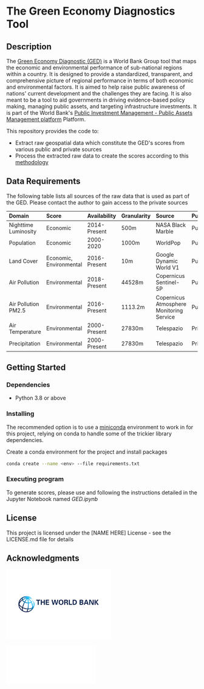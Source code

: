 # The Green Economy Diagnostics Tool


## Description


The [Green Economy Diagnostic (GED)](https://gpbp-ged.vercel.app/) is a World Bank Group tool that maps the economic and environmental performance of sub-national regions within a country. It is designed to provide a standardized, transparent, and comprehensive picture of regional performance in terms of both economic and environmental factors. It is aimed to help raise public awareness of nations' current development and the challenges they are facing. It is also meant to be a tool to aid governments in driving evidence-based policy making, managing public assets, and targeting infrastructure investments. It is part of the World Bank's [Public Investment Management - Public Assets Management platform](https://pim-pam.net/) Platform.

This repository provides the code to:
* Extract raw geospatial data which constitute the GED's scores from various public and private sources
* Process the extracted raw data to create the scores according to this [methodology](https://gpbp-ged.vercel.app/methodology)

## Data Requirements

The following table lists all sources of the raw data that is used as part of the GED. Please contact the author to gain access to the private sources

| Domain                    | Score                          | Availability  | Granularity  | Source                                   |  Public/Private      |
| :---                      |    :----                       |     :---      |     :---     |   :---                                   | :---                 |
| Nighttime Luminosity      | Economic                       | 2014-Present  |    500m      | NASA Black Marble                        | Public               |
| Population                | Economic                       | 2000-2020     |    1000m     | WorldPop                                 | Public               | 
| Land Cover                | Economic, Environmental        | 2016-Present  |    10m       | Google Dynamic World V1                  | Public               |
| Air Pollution             | Environmental                  | 2018-Present  |    44528m    | Copernicus Sentinel-5P                   | Public               |
| Air Pollution PM2.5       | Environmental                  | 2016-Present  |    1113.2m   | Copernicus Atmosphere Monitoring Service | Public               |
| Air Temperature           | Environmental                  | 2000-Present  |    27830m    | Telespazio                               | Private              |
| Precipitation             | Environmental                  | 2000-Present  |    27830m    | Telespazio                               | Private              |

## Getting Started

### Dependencies

* Python 3.8 or above

### Installing

The recommended option is to use a [miniconda](https://conda.io/miniconda.html)
environment to work in for this project, relying on conda to handle some of the
trickier library dependencies.

Create a conda environment for the project and install packages
```bash
conda create --name <env> --file requirements.txt
```

### Executing program

To generate scores, please use and following the instructions detailed in the Jupyter Notebook named _GED.ipynb_


## License

This project is licensed under the [NAME HERE] License - see the LICENSE.md file for details

## Acknowledgments

![Alt text](image-3.png)

![Alt text](image.png)
